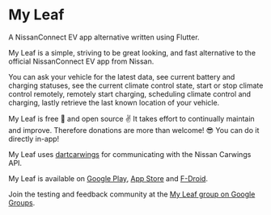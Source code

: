 # My Leaf

A NissanConnect EV app alternative written using Flutter.

My Leaf is a simple, striving to be great looking, and fast alternative to the official NissanConnect EV app from Nissan.

You can ask your vehicle for the latest data, see current battery and charging statuses, see the current climate control state, start or stop climate control remotely, remotely start charging, scheduling climate control and charging, lastly retrieve the last known location of your vehicle.

My Leaf is free 🎉 and open source ✌️ It takes effort to continually maintain and improve. Therefore donations are more than welcome! 😎 You can do it directly in-app!

My Leaf uses [dartcarwings](https://gitlab.com/tobiaswkjeldsen/dartcarwings) for communicating with the Nissan Carwings API.

My Leaf is available on [Google Play](https://play.google.com/store/apps/details?id=dk.kjeldsen.carwingsflutter), [App Store](https://itunes.apple.com/us/app/my-leaf-for-nissan-ev/id1436701776) and [F-Droid](https://f-droid.org/en/packages/dk.kjeldsen.carwingsflutter/).

Join the testing and feedback community at the [My Leaf group on Google Groups](https://groups.google.com/forum/#!forum/my-leaf).
